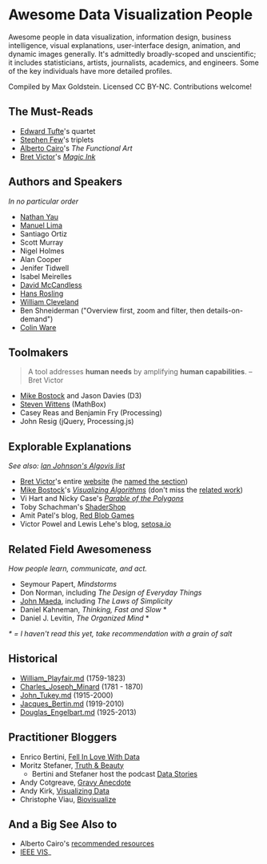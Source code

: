 # Awesome Data Visualization People
Awesome people in data visualization, information design, business
intelligence, visual explanations, user-interface design, animation, and
dynamic images generally. It's admittedly broadly-scoped and unscientific; it
includes statisticians, artists, journalists, academics, and engineers. Some of
the key individuals have more detailed profiles.

Compiled by Max Goldstein. Licensed CC BY-NC. Contributions welcome!

## The Must-Reads
* [Edward Tufte](Profiles/Edward_Tufte.md)'s quartet
* [Stephen Few](Profiles/Stephen_Few.md)'s triplets
* [Alberto Cairo](Profiles/Alberto_Cairo.md)'s _The Functional Art_
* [Bret Victor](Profiles/Bret_Victor.md)'s _[Magic Ink](http://worrydream.com/MagicInk/)_

## Authors and Speakers
_In no particular order_

* [Nathan Yau](Profiles/Nathan_Yau.md)
* [Manuel Lima](Profiles/Manuel_Lima.md)
* Santiago Ortiz
* Scott Murray
* Nigel Holmes
* Alan Cooper
* Jenifer Tidwell
* Isabel Meirelles
* [David McCandless](Profiles/David_McCandless.md)
* [Hans Rosling](Profiles/Hans_Rosling.md)
* [William Cleveland](Profiles/William_Cleveland.md)
* Ben Shneiderman ("Overview first, zoom and filter, then details-on-demand")
* [Colin Ware](Profiles/Colin_Ware.md)

## Toolmakers
> A tool addresses **human needs** by amplifying **human capabilities**. – Bret Victor

* [Mike Bostock](Profiles/Mike_Bostock.md) and Jason Davies (D3)
* [Steven Wittens](Profiles/Steven_Wittens.md) (MathBox)
* Casey Reas and Benjamin Fry (Processing)
* John Resig (jQuery, Processing.js)

## Explorable Explanations
_See also: [Ian Johnson's Algovis list](https://github.com/enjalot/algovis/blob/master/README.md)_

* [Bret Victor](Profiles/Bret_Victor.md)'s entire [website](http://worrydream.com/) (he [named the section](http://worrydream.com/ExplorableExplanations/))
* [Mike Bostock](Profiles/Mike_Bostock.md)'s _[Visualizing Algorithms](http://bost.ocks.org/mike/algorithms/)_ (don't miss the [related work](http://bost.ocks.org/mike/algorithms/#related-work))
* Vi Hart and Nicky Case's _[Parable of the Polygons](http://ncase.me/polygons/)_
* Toby Schachman's [ShaderShop](http://tobyschachman.com/Shadershop/)
* Amit Patel's blog, [Red Blob Games](http://www.redblobgames.com/)
* Victor Powel and Lewis Lehe's blog, [setosa.io](setosa.io)

## Related Field Awesomeness
_How people learn, communicate, and act._
* Seymour Papert, _Mindstorms_
* Don Norman, including _The Design of Everyday Things_
* [John Maeda](Profiles/John_Maeda.md), including _The Laws of Simplicity_
* Daniel Kahneman, _Thinking, Fast and Slow_ *
* Daniel J. Levitin, _The Organized Mind_ *

_* = I haven't read this yet, take recommendation with a grain of salt_

## Historical
* [William_Playfair.md](Profiles/Historical/William_Playfair.md) (1759-1823)
* [Charles_Joseph_Minard](Profiles/Historical/Charles_Joseph_Minard.md) (1781 - 1870)
* [John_Tukey.md](Profiles/Historical/John_Tukey.md) (1915-2000)
* [Jacques_Bertin.md](Profiles/Historical/Jacques_Bertin.md) (1919-2010)
* [Douglas_Engelbart.md](Profiles/Historical/Douglas_Engelbart.md) (1925-2013)

## Practitioner Bloggers
* Enrico Bertini, [Fell In Love With Data](http://fellinlovewithdata.com/)
* Moritz Stefaner, [Truth & Beauty](http://truth-and-beauty.net/)
  * Bertini and Stefaner host the podcast [Data Stories](http://datastori.es/)
* Andy Cotgreave, [Gravy Anecdote](http://gravyanecdote.com/)
* Andy Kirk, [Visualizing Data](http://www.visualisingdata.com/)
* Christophe Viau, [Biovisualize](http://www.biovisualize.com/)

## And a Big See Also to
* Alberto Cairo's [recommended resources](http://www.thefunctionalart.com/2012/10/recommended-readings-for-infographics.html)
* [IEEE VIS](http://ieeevis.org/)_

